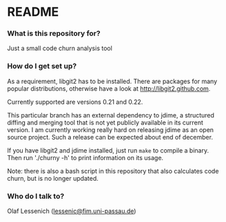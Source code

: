 # README #

### What is this repository for? ###

Just a small code churn analysis tool

### How do I get set up? ###

As a requirement, libgit2 has to be installed. There are packages for
many popular distributions, otherwise have a look at
http://libgit2.github.com.

Currently supported are versions 0.21 and 0.22.

This particular branch has an external dependency to jdime, a
structured diffing and merging tool that is not yet publicly available
in its current version. I am currently working really hard on
releasing jdime as an open source project. Such a release can be
expected about end of december.

If you have libgit2 and jdime installed, just run `make` to compile a
binary. Then run './churny -h' to print information on its usage.

Note: there is also a bash script in this repository that also
calculates code churn, but is no longer updated.

### Who do I talk to? ###

Olaf Lessenich (lessenic@fim.uni-passau.de)
